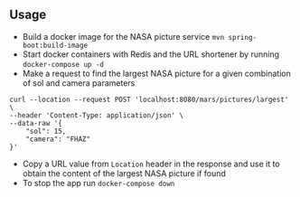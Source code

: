 ## Usage

- Build a docker image for the NASA picture service `mvn spring-boot:build-image`
- Start docker containers with Redis and the URL shortener by running `docker-compose up -d`
- Make a request to find the largest NASA picture for a given combination of sol and camera parameters

```curl 
curl --location --request POST 'localhost:8080/mars/pictures/largest' \
--header 'Content-Type: application/json' \
--data-raw '{
    "sol": 15,
    "camera": "FHAZ"
}'
```

- Copy a URL value from `Location` header in the response and use it to obtain the content of the largest NASA picture
  if found
- To stop the app run `docker-compose down`